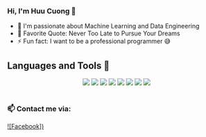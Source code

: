 ### Hi, I'm Huu Cuong 🌱 


- 🔭 I'm passionate about Machine Learning and Data Engineering
- 🥅 Favorite Quote: Never Too Late to Pursue Your Dreams
- ⚡ Fun fact: I want to be a professional programmer 😅

## Languages and Tools 🚀

<div align="center">
    <a title="html" href="https://www.w3schools.com/html/" target="_blank"><img src="https://img.icons8.com/color/48/000000/html-5.png"/></a>
    <a title="css" href="https://www.w3schools.com/css/" target="_blank"><img src="https://img.icons8.com/color/48/000000/css3.png"/></a>
    <a title="js" href="https://www.w3schools.com/js/" target="_blank"><img src="https://img.icons8.com/fluency/48/000000/javascript.png"/></a>
    <a title="php" href="https://www.php.net/" target="_blank"><img src="https://img.icons8.com/officel/48/000000/php-logo.png"/></a>
    <a title="c++" href="https://www.cplusplus.com/" target="_blank"><img src="https://img.icons8.com/color/48/000000/c-plus-plus-logo.png"/></a>
    <a title="json" href="https://www.w3schools.com/js/js_json_intro.asp" target="_blank"><img src="https://img.icons8.com/color/48/000000/json--v1.png"/></a>
    <a title="c" href="https://www.geeksforgeeks.org/c-programming-language/" target="_blank"><img src="https://img.icons8.com/ios-filled/50/000000/c.png"/></a>
    <a title="java" href="https://www.java.com/en/" target="_blank"><img src="https://img.icons8.com/color/48/000000/java-coffee-cup-logo--v1.png"/></a>
</div>
</br>

### 📫 Contact me via:

[![Facebook])](https://www.facebook.com/XXXTHC/)
